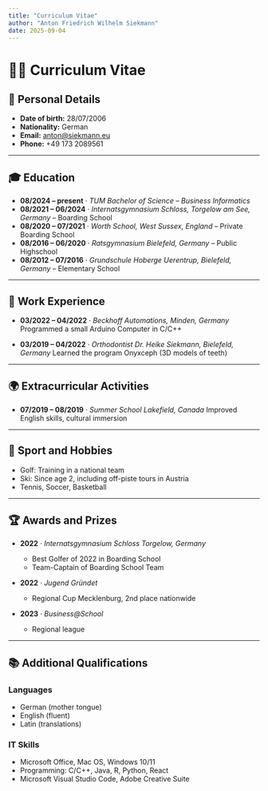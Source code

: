 ```yaml
---
title: "Curriculum Vitae"
author: "Anton Friedrich Wilhelm Siekmann"
date: 2025-09-04
---
```


# 👨‍🎓 Curriculum Vitae

## 👤 Personal Details

- **Date of birth:** 28/07/2006
- **Nationality:** German
- **Email:** [anton@siekmann.eu](mailto:anton@siekmann.eu)
- **Phone:** +49 173 2089561

---

## 🎓 Education

- **08/2024 – present** · _TUM Bachelor of Science – Business Informatics_
- **08/2021 – 06/2024** · _Internatsgymnasium Schloss, Torgelow am See, Germany_ – Boarding School
- **08/2020 – 07/2021** · _Worth School, West Sussex, England_ – Private Boarding School
- **08/2016 – 06/2020** · _Ratsgymnasium Bielefeld, Germany_ – Public Highschool
- **08/2012 – 07/2016** · _Grundschule Hoberge Uerentrup, Bielefeld, Germany_ – Elementary School

---

## 💼 Work Experience

- **03/2022 – 04/2022** · _Beckhoff Automations, Minden, Germany_
  Programmed a small Arduino Computer in C/C++

- **03/2019 – 04/2022** · _Orthodontist Dr. Heike Siekmann, Bielefeld, Germany_
  Learned the program Onyxceph (3D models of teeth)

---

## 🌍 Extracurricular Activities

- **07/2019 – 08/2019** · _Summer School Lakefield, Canada_
  Improved English skills, cultural immersion

---

## 🏅 Sport and Hobbies

- Golf: Training in a national team
- Ski: Since age 2, including off-piste tours in Austria
- Tennis, Soccer, Basketball

---

## 🏆 Awards and Prizes

- **2022** · _Internatsgymnasium Schloss Torgelow, Germany_

  - Best Golfer of 2022 in Boarding School
  - Team-Captain of Boarding School Team

- **2022** · _Jugend Gründet_

  - Regional Cup Mecklenburg, 2nd place nationwide

- **2023** · _Business@School_
  - Regional league

---

## 📚 Additional Qualifications

### Languages

- German (mother tongue)
- English (fluent)
- Latin (translations)

### IT Skills

- Microsoft Office, Mac OS, Windows 10/11
- Programming: C/C++, Java, R, Python, React
- Microsoft Visual Studio Code, Adobe Creative Suite
